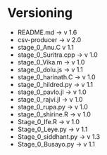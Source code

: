 
# Versioning
- README.md -> v 1.6
- csv-producer -> v 2.0
- stage_0_Anu.C v 1.1
- stage_0_Suritra.cpp -> v 1.0
- stage_0_Vika.m -> v 1.0
- stage_0_dolu.js -> v 1.1
- stage_0_harinath.C -> v 1.0
- stage_0_hildred.py -> v 1.1
- stage_0_pavlo.jl -> v 1.0
- stage_0_rajvi.jl -> v 1.0
- stage_0_rupa.py -> v 1.0
- stage_0_shirine.R -> v 1.0
- Stage_0_Ife.R -> v 1.0
- Stage_0_Leye.py -> v 1.1
- Stage_0_siddhant.py -> v 1.3
- Stage_0_Busayo.py -> v 1.1
